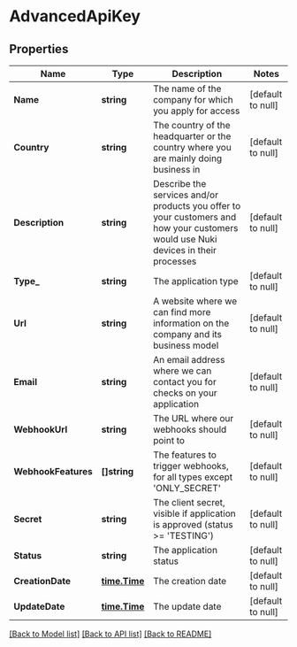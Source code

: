 # AdvancedApiKey

## Properties
Name | Type | Description | Notes
------------ | ------------- | ------------- | -------------
**Name** | **string** | The name of the company for which you apply for access | [default to null]
**Country** | **string** | The country of the headquarter or the country where you are mainly doing business in | [default to null]
**Description** | **string** | Describe the services and/or products you offer to your customers and how your customers would use Nuki devices in their processes | [default to null]
**Type_** | **string** | The application type | [default to null]
**Url** | **string** | A website where we can find more information on the company and its business model | [default to null]
**Email** | **string** | An email address where we can contact you for checks on your application | [default to null]
**WebhookUrl** | **string** | The URL where our webhooks should point to | [default to null]
**WebhookFeatures** | **[]string** | The features to trigger webhooks, for all types except &#39;ONLY_SECRET&#39; | [default to null]
**Secret** | **string** | The client secret, visible if application is approved (status &gt;&#x3D; &#39;TESTING&#39;) | [default to null]
**Status** | **string** | The application status | [default to null]
**CreationDate** | [**time.Time**](time.Time.md) | The creation date | [default to null]
**UpdateDate** | [**time.Time**](time.Time.md) | The update date | [default to null]

[[Back to Model list]](../README.md#documentation-for-models) [[Back to API list]](../README.md#documentation-for-api-endpoints) [[Back to README]](../README.md)


